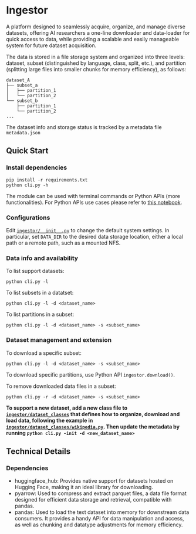 # Ingestor
A platform designed to seamlessly acquire, organize, and manage diverse datasets, offering AI researchers a one-line downloader and data-loader for quick access to data, while providing a scalable and easily manageable system for future dataset acquisition.

The data is stored in a file storage system and organized into three levels: dataset, subset (distinguished by language, class, split, etc.), and partition (splitting large files into smaller chunks for memory efficiency), as follows:

```
dataset_A
├── subset_a
│   ├── partition_1
│   └── partition_2
└── subset_b
    ├── partition_1
    └── partition_2
...
```
The dataset info and storage status is tracked by a metadata file `metadata.json`

## Quick Start
### Install dependencies
```
pip install -r requirements.txt
python cli.py -h
```
The module can be used with terminal commands or Python APIs (more functionalities). For Python APIs use cases please refer to [this notebook](api_demo.ipynb).

### Configurations
Edit [`ingestor/__init__.py`](ingestor/__init__.py) to change the default system settings. In particular, set `DATA_DIR` to the desired data storage location, either a local path or a remote path, such as a mounted NFS.

### Data info and availability
To list support datasets: 
```
python cli.py -l
```
To list subsets in a datatset:
```
python cli.py -l -d <dataset_name>
```
To list partitions in a subset:
```
python cli.py -l -d <dataset_name> -s <subset_name>
```
### Dataset management and extension
To download a specific subset:
```
python cli.py -l -d <dataset_name> -s <subset_name>
```
To download specific partitions, use Python API `ingestor.download()`.

To remove downloaded data files in a subset:
```
python cli.py -r -d <dataset_name> -s <subset_name>
```

**To support a new dataset, add a new class file to [`ingestor/dataset_classes`](ingestor/dataset_classes) that defines how to organize, download and load data, following the example in [`ingestor/dataset_classes/wikipedia.py`](ingestor/dataset_classes/wikipedia.py). Then update the metadata by running `python cli.py -init -d <new_dataset_name>`**


## Technical Details
### Dependencies
- huggingface_hub: Provides native support for datasets hosted on Hugging Face, making it an ideal library for downloading.
- pyarrow: Used to compress and extract parquet files, a data file format designed for efficient data storage and retrieval, compatible with pandas.
- pandas: Used to load the text dataset into memory for downstream data consumers. It provides a handy API for data manipulation and access, as well as chunking and datatype adjustments for memory efficiency.
